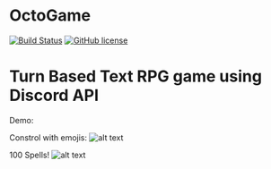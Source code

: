 # OctoGame

[![Build Status](https://travis-ci.com/mylorik/OctoGame.svg?token=1jRzDeWcJNpvamrzSzpB&branch=master)](https://travis-ci.com/mylorik/OctoGame)
[![GitHub license](https://img.shields.io/badge/license-MIT-blue.svg)](https://github.com/mylorik/OctoGame/blob/master/LICENSE)


# Turn Based Text RPG game using Discord API

Demo:

Constrol with emojis:
![alt text](https://i.imgur.com/H1AluYn.png)

100 Spells!
![alt text](https://i.imgur.com/cxl4zlP.png)
